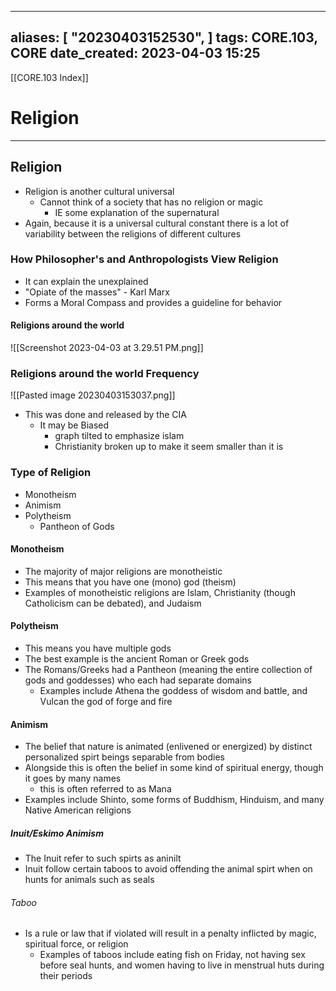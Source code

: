 
---
aliases: [ "20230403152530",  ]
tags: CORE.103, CORE
date_created: 2023-04-03 15:25
---
[[CORE.103 Index]]
# Religion
---
## Religion
- Religion is another cultural universal
	- Cannot think of a society that has no religion or magic
		- IE some explanation of the supernatural
- Again, because it is a universal cultural constant there is a lot of variability between the religions of different cultures

### How Philosopher's and Anthropologists View Religion
- It can explain the unexplained
- "Opiate of the masses" - Karl Marx
- Forms a Moral Compass and provides a guideline for behavior

#### Religions around the world
![[Screenshot 2023-04-03 at 3.29.51 PM.png]]

### Religions around the world Frequency
![[Pasted image 20230403153037.png]]
- This was done and released by the CIA
	- It may be Biased
		- graph tilted to emphasize islam
		- Christianity broken up to make it seem smaller than it is

### Type of Religion
- Monotheism
- Animism
- Polytheism
	- Pantheon of Gods

#### Monotheism
- The majority of major religions are monotheistic 
- This means that you have one (mono) god (theism)
- Examples of monotheistic religions are Islam, Christianity (though Catholicism can be debated), and Judaism

#### Polytheism
- This means you have multiple gods
- The best example is the ancient Roman or Greek gods
- The Romans/Greeks had a Pantheon (meaning the entire collection of gods and goddesses) who each had separate domains
	- Examples include Athena the goddess of wisdom and battle, and Vulcan the god of forge and fire

#### Animism
- The belief that nature is animated (enlivened or energized) by distinct personalized spirt beings separable from bodies
- Alongside this is often the belief in some kind of spiritual energy, though it goes by many names
	- this is often referred to as Mana
- Examples include Shinto, some forms of Buddhism, Hinduism, and many Native American religions

##### Inuit/Eskimo Animism
- The Inuit refer to such spirts as aninilt 
- Inuit follow certain taboos to avoid offending the animal spirt when on hunts for animals such as seals

###### Taboo
- Is a rule or law that if violated will result in a penalty inflicted by magic, spiritual force, or religion
	- Examples of taboos include eating fish on Friday, not having sex before seal hunts, and women having to live in menstrual huts during their periods